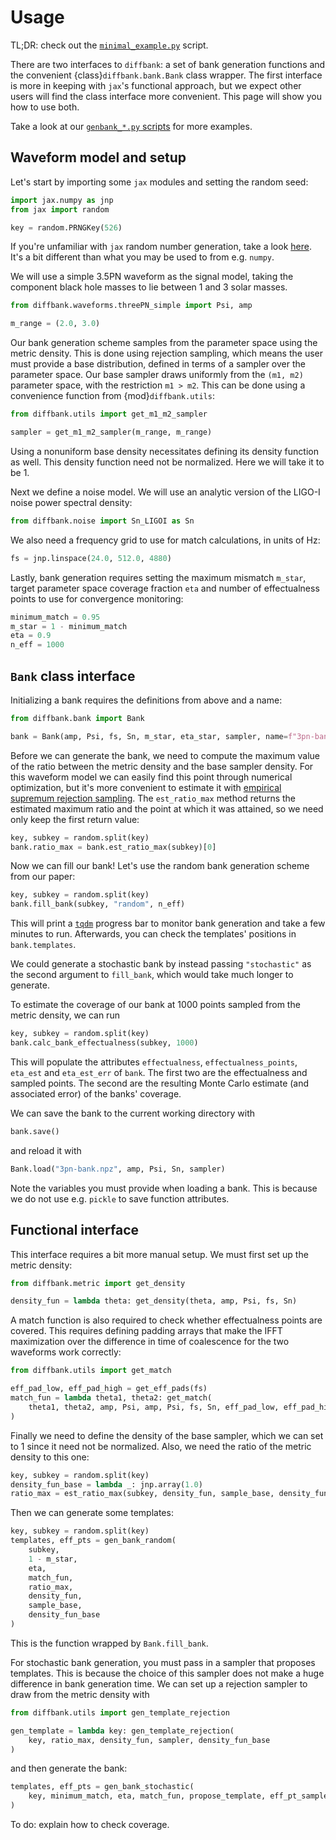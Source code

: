 # Usage

TL;DR: check out the [`minimal_example.py`](https://github.com/adam-coogan/diffbank/blob/main/scripts/minimal_example.py)
script.

There are two interfaces to `diffbank`: a set of bank generation functions and
the convenient {class}`diffbank.bank.Bank` class wrapper. The first interface is
more in keeping with `jax`'s functional approach, but we expect other users will
find the class interface more convenient. This page will show you how to use both.

Take a look at our [`genbank_*.py` scripts](https://github.com/adam-coogan/diffbank/tree/main/scripts)
for more examples.

## Waveform model and setup

Let's start by importing some `jax` modules and setting the random seed:

```python
import jax.numpy as jnp
from jax import random

key = random.PRNGKey(526)
```

If you're unfamiliar with `jax` random number generation, take a look [here](https://jax.readthedocs.io/en/latest/notebooks/Common_Gotchas_in_JAX.html#random-numbers).
It's a bit different than what you may be used to from e.g. `numpy`.

We will use a simple 3.5PN waveform as the signal model, taking the component
black hole masses to lie between 1 and 3 solar masses.

```python
from diffbank.waveforms.threePN_simple import Psi, amp

m_range = (2.0, 3.0)
```

Our bank generation scheme samples from the parameter space using the metric density.
This is done using rejection sampling, which means the user must provide a base
distribution, defined in terms of a sampler over the parameter space. Our base
sampler draws uniformly from the `(m1, m2)` parameter space, with the restriction
`m1 > m2`. This can be done using a convenience function from {mod}`diffbank.utils`:

```python
from diffbank.utils import get_m1_m2_sampler

sampler = get_m1_m2_sampler(m_range, m_range)
```

Using a nonuniform base density necessitates defining its density function as well.
This density function need not be normalized. Here we will take it to be 1.

Next we define a noise model. We will use an analytic version of the LIGO-I noise
power spectral density:

```python
from diffbank.noise import Sn_LIGOI as Sn
```

We also need a frequency grid to use for match calculations, in units of Hz:

```python
fs = jnp.linspace(24.0, 512.0, 4880)
```

Lastly, bank generation requires setting the maximum mismatch `m_star`, target
parameter space coverage fraction `eta` and number of effectualness points to use
for convergence monitoring:

```python
minimum_match = 0.95
m_star = 1 - minimum_match
eta = 0.9
n_eff = 1000
```

## `Bank` class interface

Initializing a bank requires the definitions from above and a name:

```python
from diffbank.bank import Bank

bank = Bank(amp, Psi, fs, Sn, m_star, eta_star, sampler, name=f"3pn-bank")
```

Before we can generate the bank, we need to compute the maximum value of the ratio
between the metric density and the base sampler density. For this waveform model
we can easily find this point through numerical optimization, but it's more convenient
to estimate it with [empirical supremum rejection sampling](https://bookdown.org/rdpeng/advstatcomp/rejection-sampling.html#empirical-supremum-rejection-sampling).
The `est_ratio_max` method returns the estimated maximum ratio and the point at
which it was attained, so we need only keep the first return value:

```python
key, subkey = random.split(key)
bank.ratio_max = bank.est_ratio_max(subkey)[0]
```

Now we can fill our bank! Let's use the random bank generation scheme from our paper:

```python
key, subkey = random.split(key)
bank.fill_bank(subkey, "random", n_eff)
```

This will print a [`tqdm`](https://github.com/tqdm/tqdm) progress bar to monitor
bank generation and take a few minutes to run. Afterwards, you can check the templates'
positions in `bank.templates`.

We could generate a stochastic bank by instead passing `"stochastic"` as the second
argument to `fill_bank`, which would take much longer to generate.

To estimate the coverage of our bank at 1000 points sampled from the metric density,
we can run

```python
key, subkey = random.split(key)
bank.calc_bank_effectualness(subkey, 1000)
```

This will populate the attributes `effectualness`, `effectualness_points`, `eta_est`
and `eta_est_err` of `bank`. The first two are the effectualness and sampled points.
The second are the resulting Monte Carlo estimate (and associated error) of the
banks' coverage.

We can save the bank to the current working directory with

```python
bank.save()
```

and reload it with

```python
Bank.load("3pn-bank.npz", amp, Psi, Sn, sampler)
```

Note the variables you must provide when loading a bank. This is because we do not
use e.g. `pickle` to save function attributes.

## Functional interface

This interface requires a bit more manual setup. We must first set up the metric
density:

```python
from diffbank.metric import get_density

density_fun = lambda theta: get_density(theta, amp, Psi, fs, Sn)
```

A match function is also required to check whether effectualness points are covered.
This requires defining padding arrays that make the IFFT maximization over the difference
in time of coalescence for the two waveforms work correctly:

```python
from diffbank.utils import get_match

eff_pad_low, eff_pad_high = get_eff_pads(fs)
match_fun = lambda theta1, theta2: get_match(
    theta1, theta2, amp, Psi, amp, Psi, fs, Sn, eff_pad_low, eff_pad_high,
)
```

Finally we need to define the density of the base sampler, which we can set to 1
since it need not be normalized. Also, we need the ratio of the metric density to
this one:

```python
key, subkey = random.split(key)
density_fun_base = lambda _: jnp.array(1.0)
ratio_max = est_ratio_max(subkey, density_fun, sample_base, density_fun_base)
```

Then we can generate some templates:

```python
key, subkey = random.split(key)
templates, eff_pts = gen_bank_random(
    subkey,
    1 - m_star,
    eta,
    match_fun,
    ratio_max,
    density_fun,
    sample_base,
    density_fun_base
)
```

This is the function wrapped by `Bank.fill_bank`.

For stochastic bank generation, you must pass in a sampler that proposes templates.
This is because the choice of this sampler does not make a huge difference in bank
generation time. We can set up a rejection sampler to draw from the metric density
with

```python
from diffbank.utils import gen_template_rejection

gen_template = lambda key: gen_template_rejection(
    key, ratio_max, density_fun, sampler, density_fun_base
)
```

and then generate the bank:

```python
templates, eff_pts = gen_bank_stochastic(
    key, minimum_match, eta, match_fun, propose_template, eff_pt_sampler, n_eff
)
```

To do: explain how to check coverage.
